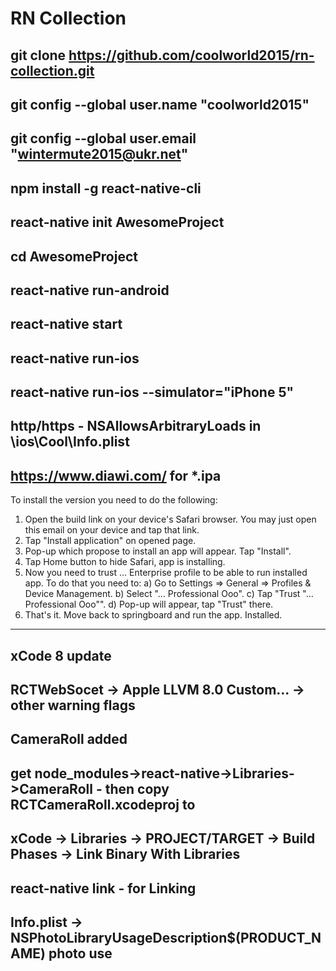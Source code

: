 # RN Collection
git clone https://github.com/coolworld2015/rn-collection.git
-------------------------------------------------------------------------------------------------
git config --global user.name "coolworld2015"
-------------------------------------------------------------------------------------------------
git config --global user.email "wintermute2015@ukr.net"
-------------------------------------------------------------------------------------------------
npm install -g react-native-cli
-------------------------------------------------------------------------------------------------
react-native init AwesomeProject
-------------------------------------------------------------------------------------------------
cd AwesomeProject
-------------------------------------------------------------------------------------------------
react-native run-android
-------------------------------------------------------------------------------------------------
react-native start
-------------------------------------------------------------------------------------------------
react-native run-ios
-------------------------------------------------------------------------------------------------
react-native run-ios --simulator="iPhone 5"
-------------------------------------------------------------------------------------------------
http/https - NSAllowsArbitraryLoads in \ios\Cool\Info.plist
-------------------------------------------------------------------------------------------------
https://www.diawi.com/ for *.ipa
-------------------------------------------------------------------------------------------------
To install the version you need to do the following:
1) Open the build link on your device's Safari browser. You may just open this email on your device and tap that link.
2) Tap "Install application" on opened page.
3) Pop-up which propose to install an app will appear. Tap "Install".
4) Tap Home button to hide Safari, app is installing.
5) Now you need to trust ... Enterprise profile to be able to run installed app. To do that you need to: 
a) Go to Settings => General => Profiles & Device Management.
b) Select "... Professional Ooo".
c) Tap "Trust "... Professional Ooo"".
d) Pop-up will appear, tap "Trust" there.
6) That's it. Move back to springboard and run the app.
Installed.
-----------------------------------------------------------------------------------------------------
xCode 8 update
-----------------------------------------------------------------------------------------------------
RCTWebSocet -> Apple LLVM 8.0 Custom... -> other warning flags
-----------------------------------------------------------------------------------------------------
CameraRoll added
-----------------------------------------------------------------------------------------------------
get node_modules->react-native->Libraries->CameraRoll - then copy RCTCameraRoll.xcodeproj to
-----------------------------------------------------------------------------------------------------
xCode -> Libraries -> PROJECT/TARGET -> Build Phases -> Link Binary With Libraries
-----------------------------------------------------------------------------------------------------
react-native link - for Linking
-----------------------------------------------------------------------------------------------------
Info.plist -> 	<key>NSPhotoLibraryUsageDescription</key><string>$(PRODUCT_NAME) photo use</string>
-----------------------------------------------------------------------------------------------------
